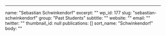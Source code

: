 ---
  name: "Sebastian Schwinkendorf"
  excerpt: ""
  wp_id: 177
  slug: "sebastian-schwinkendorf"
  group: "Past Students"
  subtitle: ""
  website: ""
  email: ""
  twitter: ""
  thumbnail_id: null
  publications: []
  sort_name: "Schwinkendorf"
  body: ""
